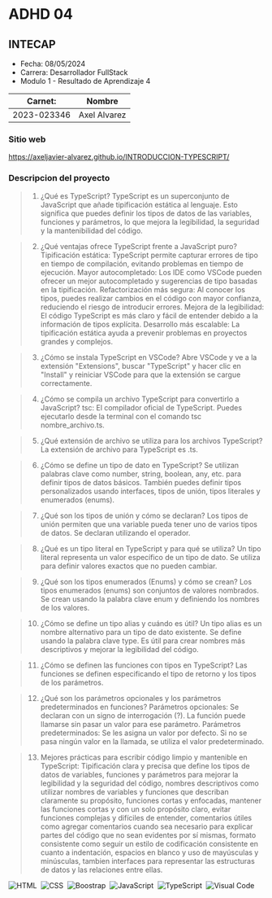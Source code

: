 # ADHD 04
## INTECAP

- Fecha: 08/05/2024
- Carrera: Desarrollador FullStack
- Modulo 1 - Resultado de Aprendizaje 4

| Carnet: | Nombre |
| ------ | ------ |
| 2023-023346 | Axel Alvarez |

### Sitio web 
https://axeljavier-alvarez.github.io/INTRODUCCION-TYPESCRIPT/

### Descripcion del proyecto
> 1. ¿Qué es TypeScript?
TypeScript es un superconjunto de JavaScript que añade tipificación estática al lenguaje. Esto significa que puedes definir los tipos de datos de las variables, funciones y parámetros, lo que mejora la legibilidad, la seguridad y la mantenibilidad del código.

> 2. ¿Qué ventajas ofrece TypeScript frente a JavaScript puro?
Tipificación estática: TypeScript permite capturar errores de tipo en tiempo de compilación, evitando problemas en tiempo de ejecución.
Mayor autocompletado: Los IDE como VSCode pueden ofrecer un mejor autocompletado y sugerencias de tipo basadas en la tipificación.
Refactorización más segura: Al conocer los tipos, puedes realizar cambios en el código con mayor confianza, reduciendo el riesgo de introducir errores.
Mejora de la legibilidad: El código TypeScript es más claro y fácil de entender debido a la información de tipos explícita.
Desarrollo más escalable: La tipificación estática ayuda a prevenir problemas en proyectos grandes y complejos.

> 3. ¿Cómo se instala TypeScript en VSCode?
Abre VSCode y ve a la extensión "Extensions", buscar "TypeScript" y hacer clic en "Install" y reiniciar VSCode para que la extensión se cargue correctamente.

> 4. ¿Cómo se compila un archivo TypeScript para convertirlo a JavaScript?
tsc: El compilador oficial de TypeScript. Puedes ejecutarlo desde la terminal con el comando tsc nombre_archivo.ts.

> 5. ¿Qué extensión de archivo se utiliza para los archivos TypeScript?
La extensión de archivo para TypeScript es .ts.

> 6. ¿Cómo se define un tipo de dato en TypeScript?
Se utilizan palabras clave como number, string, boolean, any, etc. para definir tipos de datos básicos. También puedes definir tipos personalizados usando interfaces, tipos de unión, tipos literales y enumerados (enums).

> 7. ¿Qué son los tipos de unión y cómo se declaran?
Los tipos de unión permiten que una variable pueda tener uno de varios tipos de datos. Se declaran utilizando el operador.

> 8. ¿Qué es un tipo literal en TypeScript y para qué se utiliza?
Un tipo literal representa un valor específico de un tipo de dato. Se utiliza para definir valores exactos que no pueden cambiar.

> 9. ¿Qué son los tipos enumerados (Enums) y cómo se crean?
Los tipos enumerados (enums) son conjuntos de valores nombrados. Se crean usando la palabra clave enum y definiendo los nombres de los valores.

> 10. ¿Cómo se define un tipo alias y cuándo es útil?
Un tipo alias es un nombre alternativo para un tipo de dato existente. Se define usando la palabra clave type. Es útil para crear nombres más descriptivos y mejorar la legibilidad del código.

> 11. ¿Cómo se definen las funciones con tipos en TypeScript?
Las funciones se definen especificando el tipo de retorno y los tipos de los parámetros.

> 12. ¿Qué son los parámetros opcionales y los parámetros predeterminados en funciones?
Parámetros opcionales: Se declaran con un signo de interrogación (?). La función puede llamarse sin pasar un valor para ese parámetro.
Parámetros predeterminados: Se les asigna un valor por defecto. Si no se pasa ningún valor en la llamada, se utiliza el valor predeterminado.

> 13. Mejores prácticas para escribir código limpio y mantenible en TypeScript:
Tipificación clara y precisa que define los tipos de datos de variables, funciones y parámetros para mejorar la legibilidad y la seguridad del código, nombres descriptivos como utilizar nombres de variables y funciones que describan claramente su propósito, funciones cortas y enfocadas, mantener las funciones cortas y con un solo propósito claro, evitar funciones complejas y difíciles de entender, comentarios útiles como agregar comentarios cuando sea necesario para explicar partes del código que no sean evidentes por sí mismas, formato consistente como seguir un estilo de codificación consistente en cuanto a indentación, espacios en blanco y uso de mayúsculas y minúsculas, tambien interfaces para representar las estructuras de datos y las relaciones entre ellas.

![HTML](https://img.shields.io/badge/-HTML-2a0505?style=flat&logo=HTML5)&nbsp;
![CSS](https://img.shields.io/badge/-CSS-2a0505?style=flat&logo=CSS3&logoColor=1572B6)&nbsp;
![Boostrap](https://img.shields.io/badge/Bootstrap-black%20?logo=bootstrap)&nbsp;
![JavaScript](https://img.shields.io/badge/-JavaScript-2a0505?style=flat&logo=javascript)&nbsp;
![TypeScript](https://img.shields.io/badge/TypeScript-black%20?logo=typescript)&nbsp;
![Visual Code](https://img.shields.io/badge/Visual%20Code-black?logo=visualstudiocode)&nbsp;
